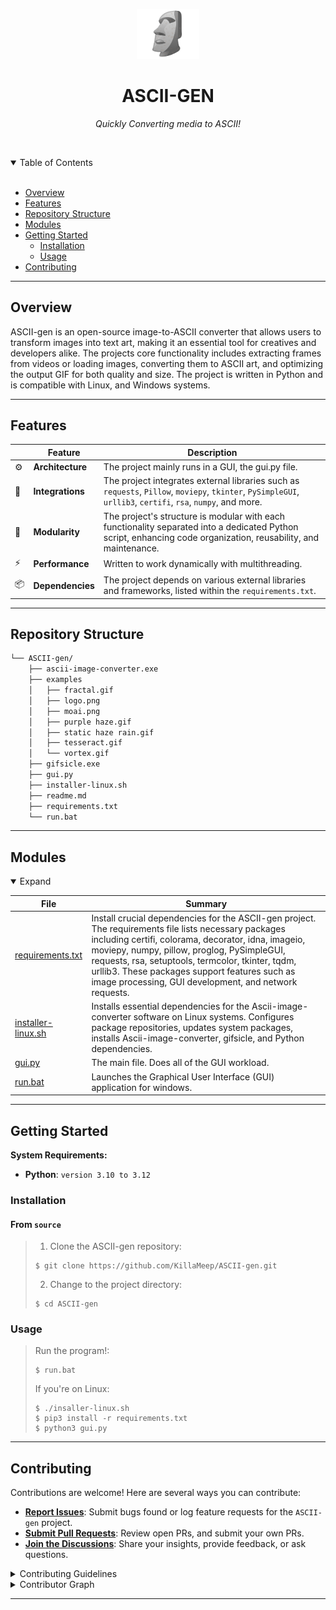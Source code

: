 <p align="center">
  <img src="https://github.com/KillaMeep/ASCII-gen/raw/main/examples/logo.png?raw=true" width="100" alt="project-logo">
</p>
<p align="center">
    <h1 align="center">ASCII-GEN</h1>
</p>
<p align="center">
    <em>Quickly Converting media to ASCII!</em>
</p>

<br><!-- TABLE OF CONTENTS -->
<details open>
  <summary>Table of Contents</summary><br>

- [ Overview](#-overview)
- [ Features](#-features)
- [ Repository Structure](#-repository-structure)
- [ Modules](#-modules)
- [ Getting Started](#-getting-started)
  - [ Installation](#-installation)
  - [ Usage](#-usage)
- [ Contributing](#-contributing)
</details>
<hr>

##  Overview

ASCII-gen is an open-source image-to-ASCII converter that allows users to transform images into text art, making it an essential tool for creatives and developers alike. The projects core functionality includes extracting frames from videos or loading images, converting them to ASCII art, and optimizing the output GIF for both quality and size. The project is written in Python and is compatible with Linux, and Windows systems.

---

##  Features

|    |   Feature         | Description |
|----|-------------------|---------------------------------------------------------------|
| ⚙️  | **Architecture**  | The project mainly runs in a GUI, the gui.py file.|
| 🔌 | **Integrations**  | The project integrates external libraries such as `requests`, `Pillow`, `moviepy`, `tkinter`, `PySimpleGUI`, `urllib3`, `certifi`, `rsa`, `numpy`, and more.|
| 🧩 | **Modularity**    | The project's structure is modular with each functionality separated into a dedicated Python script, enhancing code organization, reusability, and maintenance.|
| ⚡️  | **Performance**   | Written to work dynamically with multithreading. |
| 📦 | **Dependencies**  | The project depends on various external libraries and frameworks, listed within the `requirements.txt`.|

---

##  Repository Structure

```sh
└── ASCII-gen/
    ├── ascii-image-converter.exe
    ├── examples
    │   ├── fractal.gif
    │   ├── logo.png
    │   ├── moai.png
    │   ├── purple haze.gif
    │   ├── static haze rain.gif
    │   ├── tesseract.gif
    │   └── vortex.gif
    ├── gifsicle.exe
    ├── gui.py
    ├── installer-linux.sh
    ├── readme.md
    ├── requirements.txt
    └── run.bat
```

---

##  Modules

<details open><summary>Expand</summary>

| File                                                                                            | Summary                                                                                                                                                                                                                                                                                                                                                                    |
| ---                                                                                             | ---                                                                                                                                                                                                                                                                                                                                                                        |
| [requirements.txt](https://github.com/KillaMeep/ASCII-gen.git/blob/master/requirements.txt)     | Install crucial dependencies for the ASCII-gen project. The requirements file lists necessary packages including certifi, colorama, decorator, idna, imageio, moviepy, numpy, pillow, proglog, PySimpleGUI, requests, rsa, setuptools, termcolor, tkinter, tqdm, urllib3. These packages support features such as image processing, GUI development, and network requests. |
| [installer-linux.sh](https://github.com/KillaMeep/ASCII-gen.git/blob/master/installer-linux.sh) | Installs essential dependencies for the Ascii-image-converter software on Linux systems. Configures package repositories, updates system packages, installs Ascii-image-converter, gifsicle, and Python dependencies.                                                                         |
| [gui.py](https://github.com/KillaMeep/ASCII-gen.git/blob/master/gui.py)                         | The main file. Does all of the GUI workload.                                                                     |
| [run.bat](https://github.com/KillaMeep/ASCII-gen.git/blob/master/run.bat)                       | Launches the Graphical User Interface (GUI) application for windows.                                                                                                                                                                        |

</details>

---

##  Getting Started

**System Requirements:**

* **Python**: `version 3.10 to 3.12`

###  Installation

<h4>From <code>source</code></h4>

> 1. Clone the ASCII-gen repository:
>
> ```console
> $ git clone https://github.com/KillaMeep/ASCII-gen.git
> ```
>
> 2. Change to the project directory:
> ```console
> $ cd ASCII-gen
> ```

###  Usage


> Run the program!:
> ```console
> $ run.bat
> ```
>
> If you're on Linux:
> ```console
> $ ./insaller-linux.sh
> $ pip3 install -r requirements.txt
> $ python3 gui.py




---

##  Contributing

Contributions are welcome! Here are several ways you can contribute:

- **[Report Issues](https://github.com/KillaMeep/ASCII-gen.git/issues)**: Submit bugs found or log feature requests for the `ASCII-gen` project.
- **[Submit Pull Requests](https://github.com/KillaMeep/ASCII-gen.git/blob/main/CONTRIBUTING.md)**: Review open PRs, and submit your own PRs.
- **[Join the Discussions](https://github.com/KillaMeep/ASCII-gen.git/discussions)**: Share your insights, provide feedback, or ask questions.

<details closed>
<summary>Contributing Guidelines</summary>

1. **Fork the Repository**: Start by forking the project repository to your github account.
2. **Clone Locally**: Clone the forked repository to your local machine using a git client.
   ```sh
   git clone https://github.com/KillaMeep/ASCII-gen.git
   ```
3. **Create a New Branch**: Always work on a new branch, giving it a descriptive name.
   ```sh
   git checkout -b new-feature-x
   ```
4. **Make Your Changes**: Develop and test your changes locally.
5. **Commit Your Changes**: Commit with a clear message describing your updates.
   ```sh
   git commit -m 'Implemented new feature x.'
   ```
6. **Push to github**: Push the changes to your forked repository.
   ```sh
   git push origin new-feature-x
   ```
7. **Submit a Pull Request**: Create a PR against the original project repository. Clearly describe the changes and their motivations.
8. **Review**: Once your PR is reviewed and approved, it will be merged into the main branch. Congratulations on your contribution!
</details>

<details closed>
<summary>Contributor Graph</summary>
<br>
<p align="center">
   <a href="https://github.com{/KillaMeep/ASCII-gen.git/}graphs/contributors">
      <img src="https://contrib.rocks/image?repo=KillaMeep/ASCII-gen.git">
   </a>
</p>
</details>


---
